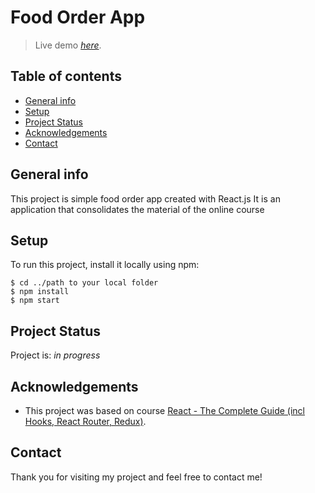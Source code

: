 # Food Order App

> Live demo [_here_](https://react-expense-app-9541e.web.app).

## Table of contents
* [General info](#general-info)
* [Setup](#setup)
* [Project Status](#project-status)
* [Acknowledgements](#acknowledgements)
* [Contact](#contact)


## General info
This project is simple food order app created with React.js
It is an application that consolidates the material of the online course

	
## Setup
To run this project, install it locally using npm:

```
$ cd ../path to your local folder
$ npm install
$ npm start
```


## Project Status
Project is: _in progress_


## Acknowledgements
- This project was based on course [React - The Complete Guide (incl Hooks, React Router, Redux)](https://www.udemy.com/course/react-the-complete-guide-incl-redux/).


## Contact
Thank you for visiting my project and feel free to contact me!
